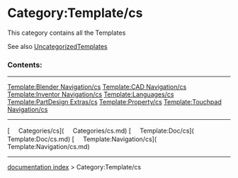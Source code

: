 # Category:Template/cs
This category contains all the Templates

See also [UncategorizedTemplates](Special_UncategorizedTemplates.md)

### Contents:

  ------------------------------------------------------------------------------- --------------------------------------------------------------------------- -------------------------------------------------------------------------------
  [Template:Blender Navigation/cs](Template:Blender_Navigation/cs.md)     [Template:CAD Navigation/cs](Template:CAD_Navigation/cs.md)         [Template:Inventor Navigation/cs](Template:Inventor_Navigation/cs.md)
  [Template:Languages/cs](Template:Languages/cs.md)                       [Template:PartDesign Extras/cs](Template:PartDesign_Extras/cs.md)   [Template:Property/cs](Template:Property/cs.md)
  [Template:Touchpad Navigation/cs](Template:Touchpad_Navigation/cs.md)                                                                               
                                                                                                                                                              
  ------------------------------------------------------------------------------- --------------------------------------------------------------------------- -------------------------------------------------------------------------------

[<img src="images/Property.png" style="width:16px"> Categories/cs](<img src="images/Property.png" style="width:16px"> Categories/cs.md) [<img src="images/Property.png" style="width:16px"> Template:Doc/cs](<img src="images/Property.png" style="width:16px"> Template:Doc/cs.md) [<img src="images/Property.png" style="width:16px"> Template:Navigation/cs](<img src="images/Property.png" style="width:16px"> Template:Navigation/cs.md)

---
[documentation index](../README.md) > Category:Template/cs

